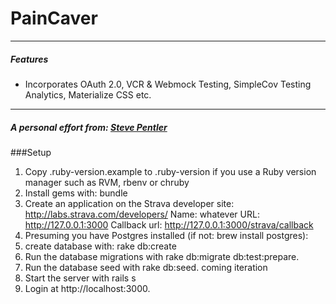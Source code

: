 # PainCaver


--- 
##### Features

  - Incorporates OAuth 2.0, VCR & Webmock Testing, SimpleCov Testing Analytics, Materialize CSS etc.
  
--- 
##### A personal effort from: [Steve Pentler](https://github.com/stevepentler)

###Setup

1. Copy .ruby-version.example to .ruby-version if you use a Ruby version manager such as RVM, rbenv or chruby
2. Install gems with: bundle
3. Create an application on the Strava developer site: http://labs.strava.com/developers/
Name: whatever
URL: http://127.0.0.1:3000
Callback url: http://127.0.0.1:3000/strava/callback
4. Presuming you have Postgres installed (if not: brew install postgres):
5. create database with: rake db:create
6. Run the database migrations with rake db:migrate db:test:prepare.
7. Run the database seed with rake db:seed. coming iteration
8. Start the server with rails s
9. Login at http://localhost:3000.